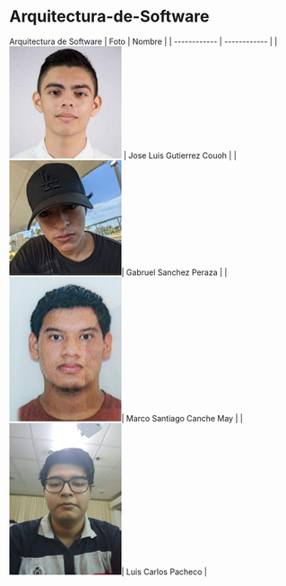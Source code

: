 # Arquitectura-de-Software
Arquitectura de Software
| Foto | Nombre |
| ------------ | ------------ |
|<img src="assets/joseluis_img.jpeg" width="200px" /> | Jose Luis Gutierrez Couoh |
| <img src="assets/gabriel_img.jpg" width="200px"/>| Gabruel Sanchez Peraza |
| <img src="assets/marco_img.jpeg" width="200px" />| Marco Santiago Canche May |
| <img src="assets/luiscarlos_img.jpeg" width="200px"/>| Luis Carlos Pacheco |
